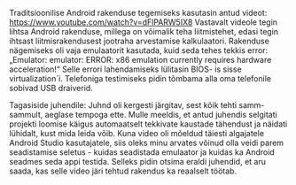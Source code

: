 Traditsioonilise Android rakenduse tegemiseks kasutasin antud videot: 
https://www.youtube.com/watch?v=dFlPARW5IX8
Vastavalt videole tegin lihtsa Android rakenduse, millega on võimalik teha liitmistehet, edasi tegin ihtsast liitmisrakendusest jootraha arvestamise kalkulaatori. Rakenduse nägemiseks oli vaja emulaatorit kasutada, kuid seda tehes tekkis error: „Emulator: emulator: ERROR: x86 emulation currently requires hardware acceleration!“ Selle errori lahendamiseks lülitasin BIOS- is sisse virtualization´i. Telefoniga testimiseks pidin tõmbama alla oma telefonile sobivad USB draiverid.

Tagasiside juhendile: Juhnd oli kergesti järgitav, sest kõik tehti samm-sammult, aeglase tempoga ette. Mulle meeldis, et antud juhendis  selgitati projekti loomise käigus automaatselt tekkivate kaustade tähendust ja näidati lühidalt, kust mida leida võib. 
Kuna video oli mõeldud täiesti algajatele Android Studio kasutajatele, siis oleks minu arvates võinud olla veidi parem seadistamise seletus - kuidas seadistada emulaator ja kuidas ka Android seadmes seda appi testida. Selleks pidin otsima eraldi juhendid, et aru saada, kas selle video järi tehtud rakendus ka reaalselt töötab.

